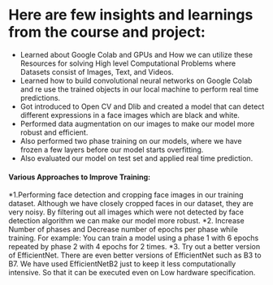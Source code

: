 
# Here are few insights and learnings from the course and project:
*	Learned about Google Colab and GPUs and How we can utilize these Resources for solving High level Computational Problems where Datasets consist of Images, Text, and Videos.
*	Learned how to build convolutional neural networks on Google Colab and re use the trained objects in our local machine to perform real time predictions.
*	Got introduced to Open CV and Dlib and created a model that can detect different expressions in a face images which are black and white.
*	Performed data augmentation on our images to make our model more robust and efficient.
*	Also performed two phase training on our models, where we have frozen a few layers before our model starts overfitting. 
*	Also evaluated our model on test set and applied real time prediction.

#### Various Approaches to Improve Training: 
*1.Performing face detection and cropping face images in our training dataset.  Although we have closely cropped faces in our dataset, they are very noisy.   By filtering out all images which were not detected by face detection algorithm we can make our model more robust.
*2. Increase Number of phases and Decrease number of epochs per phase while training. For example:  You can train a model using a phase 1 with 6 epochs repeated by phase 2 with 4 epochs for 2 times. 
*3. Try out a better version of EfficientNet. There are even better versions of EfficientNet such as B3 to B7. We have used EfficientNetB2 just to keep it less computationally intensive. So that it can be executed even on Low hardware specification. 
